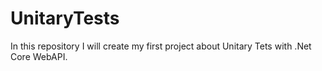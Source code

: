 # UnitaryTests
In this repository I will create my first project about Unitary Tets with .Net Core WebAPI.
